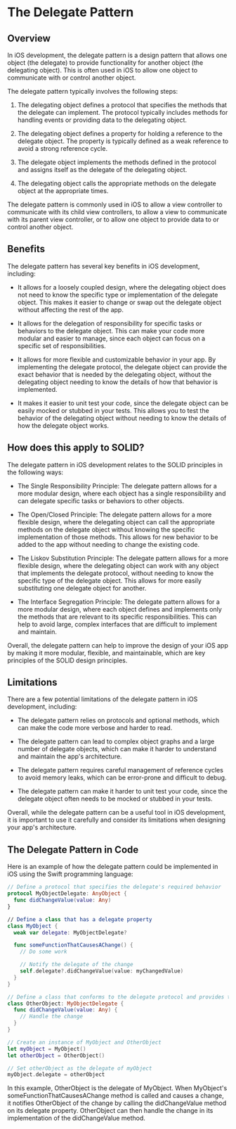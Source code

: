 # The Delegate Pattern

## Overview

In iOS development, the delegate pattern is a design pattern that allows one object (the delegate) to provide functionality for another object (the delegating object). This is often used in iOS to allow one object to communicate with or control another object.

The delegate pattern typically involves the following steps:

1. The delegating object defines a protocol that specifies the methods that the delegate can implement. The protocol typically includes methods for handling events or providing data to the delegating object.

2. The delegating object defines a property for holding a reference to the delegate object. The property is typically defined as a weak reference to avoid a strong reference cycle.

3. The delegate object implements the methods defined in the protocol and assigns itself as the delegate of the delegating object.

4. The delegating object calls the appropriate methods on the delegate object at the appropriate times.

The delegate pattern is commonly used in iOS to allow a view controller to communicate with its child view controllers, to allow a view to communicate with its parent view controller, or to allow one object to provide data to or control another object.

## Benefits

The delegate pattern has several key benefits in iOS development, including:

* It allows for a loosely coupled design, where the delegating object does not need to know the specific type or implementation of the delegate object. This makes it easier to change or swap out the delegate object without affecting the rest of the app.

* It allows for the delegation of responsibility for specific tasks or behaviors to the delegate object. This can make your code more modular and easier to manage, since each object can focus on a specific set of responsibilities.

* It allows for more flexible and customizable behavior in your app. By implementing the delegate protocol, the delegate object can provide the exact behavior that is needed by the delegating object, without the delegating object needing to know the details of how that behavior is implemented.

* It makes it easier to unit test your code, since the delegate object can be easily mocked or stubbed in your tests. This allows you to test the behavior of the delegating object without needing to know the details of how the delegate object works.

## How does this apply to SOLID?

The delegate pattern in iOS development relates to the SOLID principles in the following ways:

* The Single Responsibility Principle: The delegate pattern allows for a more modular design, where each object has a single responsibility and can delegate specific tasks or behaviors to other objects.

* The Open/Closed Principle: The delegate pattern allows for a more flexible design, where the delegating object can call the appropriate methods on the delegate object without knowing the specific implementation of those methods. This allows for new behavior to be added to the app without needing to change the existing code.

* The Liskov Substitution Principle: The delegate pattern allows for a more flexible design, where the delegating object can work with any object that implements the delegate protocol, without needing to know the specific type of the delegate object. This allows for more easily substituting one delegate object for another.

* The Interface Segregation Principle: The delegate pattern allows for a more modular design, where each object defines and implements only the methods that are relevant to its specific responsibilities. This can help to avoid large, complex interfaces that are difficult to implement and maintain.

Overall, the delegate pattern can help to improve the design of your iOS app by making it more modular, flexible, and maintainable, which are key principles of the SOLID design principles.

## Limitations

There are a few potential limitations of the delegate pattern in iOS development, including:

* The delegate pattern relies on protocols and optional methods, which can make the code more verbose and harder to read.

* The delegate pattern can lead to complex object graphs and a large number of delegate objects, which can make it harder to understand and maintain the app's architecture.

* The delegate pattern requires careful management of reference cycles to avoid memory leaks, which can be error-prone and difficult to debug.

* The delegate pattern can make it harder to unit test your code, since the delegate object often needs to be mocked or stubbed in your tests.

Overall, while the delegate pattern can be a useful tool in iOS development, it is important to use it carefully and consider its limitations when designing your app's architecture.

## The Delegate Pattern in Code

Here is an example of how the delegate pattern could be implemented in iOS using the Swift programming language:

```Swift
// Define a protocol that specifies the delegate's required behavior
protocol MyObjectDelegate: AnyObject {
  func didChangeValue(value: Any)
}

// Define a class that has a delegate property
class MyObject {
  weak var delegate: MyObjectDelegate?

  func someFunctionThatCausesAChange() {
    // Do some work

    // Notify the delegate of the change
    self.delegate?.didChangeValue(value: myChangedValue)
  }
}

// Define a class that conforms to the delegate protocol and provides the required behavior
class OtherObject: MyObjectDelegate {
  func didChangeValue(value: Any) {
    // Handle the change
  }
}

// Create an instance of MyObject and OtherObject
let myObject = MyObject()
let otherObject = OtherObject()

// Set otherObject as the delegate of myObject
myObject.delegate = otherObject
```

In this example, OtherObject is the delegate of MyObject. When MyObject's someFunctionThatCausesAChange method is called and causes a change, it notifies OtherObject of the change by calling the didChangeValue method on its delegate property. OtherObject can then handle the change in its implementation of the didChangeValue method.
